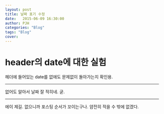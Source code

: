 ```yaml
---
layout: post
title: 날짜 표기 수정
date:   2015-06-09 16:30:00
author: PJH
categories: "Blog"
tags: "Blog"
cover:
---
```


<h1>
header의 date에 대한 실험
</h1>

헤더에 들어있는 date를 없애도 문제없이 돌아가는지 확인용.

--------

없어도 알아서 날짜 잘 적히네. 굳.

--------

에이 제길. 없으니까 포스팅 순서가 꼬이는구나. 얌전히 적을 수 밖에 없겠다.
